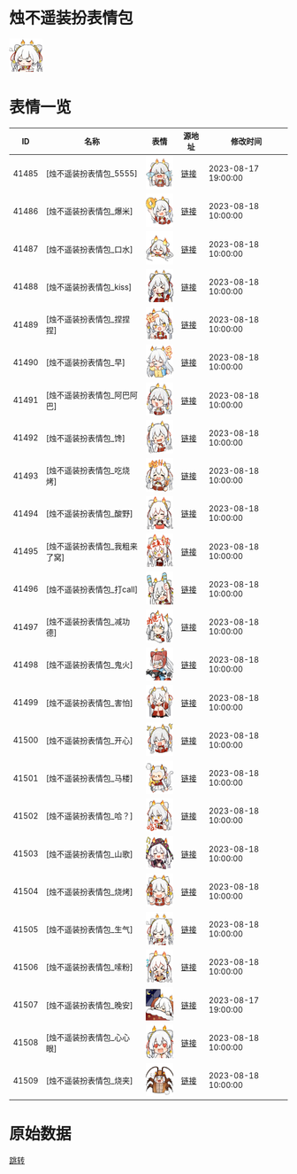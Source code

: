 # 烛不遥装扮表情包

<img src="./cover.png" height="60" alt="cover" />

# 表情一览

|ID|名称|表情|源地址|修改时间|
|----|----|----|----|----|
|41485|[烛不遥装扮表情包_5555]|<img src="./pic/041485_%5B烛不遥装扮表情包_5555%5D.png" height="60" alt="5555"/>|[链接](https://i0.hdslb.com/bfs/garb/4dabf0932a00308ff50c5d6e9c3b58272fa75b85.png)|2023-08-17 19:00:00|
|41486|[烛不遥装扮表情包_爆米]|<img src="./pic/041486_%5B烛不遥装扮表情包_爆米%5D.png" height="60" alt="爆米"/>|[链接](https://i0.hdslb.com/bfs/garb/38b6227c6f030c0bbc026a6ee35c2447a7f3a0f2.png)|2023-08-18 10:00:00|
|41487|[烛不遥装扮表情包_口水]|<img src="./pic/041487_%5B烛不遥装扮表情包_口水%5D.png" height="60" alt="口水"/>|[链接](https://i0.hdslb.com/bfs/garb/793cb8015eca1b175bd8f6646077497d8ecde641.png)|2023-08-18 10:00:00|
|41488|[烛不遥装扮表情包_kiss]|<img src="./pic/041488_%5B烛不遥装扮表情包_kiss%5D.png" height="60" alt="kiss"/>|[链接](https://i0.hdslb.com/bfs/garb/1ba6309940fac7a135b522d7e8a8aefcba311aed.png)|2023-08-18 10:00:00|
|41489|[烛不遥装扮表情包_捏捏捏]|<img src="./pic/041489_%5B烛不遥装扮表情包_捏捏捏%5D.png" height="60" alt="捏捏捏"/>|[链接](https://i0.hdslb.com/bfs/garb/1a6bf14492a05fb4d73b1f20fbdb1ca92ec4fba1.png)|2023-08-18 10:00:00|
|41490|[烛不遥装扮表情包_早]|<img src="./pic/041490_%5B烛不遥装扮表情包_早%5D.png" height="60" alt="早"/>|[链接](https://i0.hdslb.com/bfs/garb/05749b247d179f36295dc222be47ff7f33bd45a9.png)|2023-08-18 10:00:00|
|41491|[烛不遥装扮表情包_阿巴阿巴]|<img src="./pic/041491_%5B烛不遥装扮表情包_阿巴阿巴%5D.png" height="60" alt="阿巴阿巴"/>|[链接](https://i0.hdslb.com/bfs/garb/a502d0367bfd0abc82e518d47723e5dcb6a3f45e.png)|2023-08-18 10:00:00|
|41492|[烛不遥装扮表情包_馋]|<img src="./pic/041492_%5B烛不遥装扮表情包_馋%5D.png" height="60" alt="馋"/>|[链接](https://i0.hdslb.com/bfs/garb/85077f69d26ac90bb6b58d5ba70e32075f54c87e.png)|2023-08-18 10:00:00|
|41493|[烛不遥装扮表情包_吃烧烤]|<img src="./pic/041493_%5B烛不遥装扮表情包_吃烧烤%5D.png" height="60" alt="吃烧烤"/>|[链接](https://i0.hdslb.com/bfs/garb/966ccac11e409faa2973745d61d925d9972632df.png)|2023-08-18 10:00:00|
|41494|[烛不遥装扮表情包_酸野]|<img src="./pic/041494_%5B烛不遥装扮表情包_酸野%5D.png" height="60" alt="酸野"/>|[链接](https://i0.hdslb.com/bfs/garb/111f912b322487acf14fa69e75260d6b9d910fb6.png)|2023-08-18 10:00:00|
|41495|[烛不遥装扮表情包_我粗来了窝]|<img src="./pic/041495_%5B烛不遥装扮表情包_我粗来了窝%5D.png" height="60" alt="我粗来了窝"/>|[链接](https://i0.hdslb.com/bfs/garb/8e91e65f44d34f4abc7e85501e790ffc4dacda45.png)|2023-08-18 10:00:00|
|41496|[烛不遥装扮表情包_打call]|<img src="./pic/041496_%5B烛不遥装扮表情包_打call%5D.png" height="60" alt="打call"/>|[链接](https://i0.hdslb.com/bfs/garb/f1d6efb13d7f6ab1bff6a3572c3ce3e9bcaac79d.png)|2023-08-18 10:00:00|
|41497|[烛不遥装扮表情包_减功德]|<img src="./pic/041497_%5B烛不遥装扮表情包_减功德%5D.png" height="60" alt="减功德"/>|[链接](https://i0.hdslb.com/bfs/garb/34a2910a7fecf7770e82d689a5c0efcc53fd4163.png)|2023-08-18 10:00:00|
|41498|[烛不遥装扮表情包_鬼火]|<img src="./pic/041498_%5B烛不遥装扮表情包_鬼火%5D.png" height="60" alt="鬼火"/>|[链接](https://i0.hdslb.com/bfs/garb/cb3db93330d2330f854998d59198034c1e91009e.png)|2023-08-18 10:00:00|
|41499|[烛不遥装扮表情包_害怕]|<img src="./pic/041499_%5B烛不遥装扮表情包_害怕%5D.png" height="60" alt="害怕"/>|[链接](https://i0.hdslb.com/bfs/garb/8c902f40dbd953de19569931b2da0433df4b1f89.png)|2023-08-18 10:00:00|
|41500|[烛不遥装扮表情包_开心]|<img src="./pic/041500_%5B烛不遥装扮表情包_开心%5D.png" height="60" alt="开心"/>|[链接](https://i0.hdslb.com/bfs/garb/78ce8968fd69e82b91e4b4c056ed55d6968fb10e.png)|2023-08-18 10:00:00|
|41501|[烛不遥装扮表情包_马楼]|<img src="./pic/041501_%5B烛不遥装扮表情包_马楼%5D.png" height="60" alt="马楼"/>|[链接](https://i0.hdslb.com/bfs/garb/2ecb0b6b98d7d98d22002b61357f6b284ca9de47.png)|2023-08-18 10:00:00|
|41502|[烛不遥装扮表情包_哈？]|<img src="./pic/041502_%5B烛不遥装扮表情包_哈？%5D.png" height="60" alt="哈？"/>|[链接](https://i0.hdslb.com/bfs/garb/e4ac9013a4a78f261f9196492f80a3c483337d7b.png)|2023-08-18 10:00:00|
|41503|[烛不遥装扮表情包_山歌]|<img src="./pic/041503_%5B烛不遥装扮表情包_山歌%5D.png" height="60" alt="山歌"/>|[链接](https://i0.hdslb.com/bfs/garb/2ee80623391992c1f60ba7273a636965a0aaef06.png)|2023-08-18 10:00:00|
|41504|[烛不遥装扮表情包_烧烤]|<img src="./pic/041504_%5B烛不遥装扮表情包_烧烤%5D.png" height="60" alt="烧烤"/>|[链接](https://i0.hdslb.com/bfs/garb/560f36f5cc1fabac3f22afeccbe621cc7811396a.png)|2023-08-18 10:00:00|
|41505|[烛不遥装扮表情包_生气]|<img src="./pic/041505_%5B烛不遥装扮表情包_生气%5D.png" height="60" alt="生气"/>|[链接](https://i0.hdslb.com/bfs/garb/0bc60e2e1f4772c62ae39b3d69934aea7ba42c0c.png)|2023-08-18 10:00:00|
|41506|[烛不遥装扮表情包_嗦粉]|<img src="./pic/041506_%5B烛不遥装扮表情包_嗦粉%5D.png" height="60" alt="嗦粉"/>|[链接](https://i0.hdslb.com/bfs/garb/71e1b596824213ac205c608dd4c02f3bb9e66b4d.png)|2023-08-18 10:00:00|
|41507|[烛不遥装扮表情包_晚安]|<img src="./pic/041507_%5B烛不遥装扮表情包_晚安%5D.png" height="60" alt="晚安"/>|[链接](https://i0.hdslb.com/bfs/garb/2114742807877f19428abc9cd8541c21e0eeadff.png)|2023-08-17 19:00:00|
|41508|[烛不遥装扮表情包_心心眼]|<img src="./pic/041508_%5B烛不遥装扮表情包_心心眼%5D.png" height="60" alt="心心眼"/>|[链接](https://i0.hdslb.com/bfs/garb/dd6e72de4db35753b3efae3c308b5c9a7ce3e835.png)|2023-08-18 10:00:00|
|41509|[烛不遥装扮表情包_烧夹]|<img src="./pic/041509_%5B烛不遥装扮表情包_烧夹%5D.png" height="60" alt="烧夹"/>|[链接](https://i0.hdslb.com/bfs/garb/3ce287b1a51d4604dd7ced5f3887b9500755f0f1.png)|2023-08-18 10:00:00|

# 原始数据

[跳转](./raw.json)

